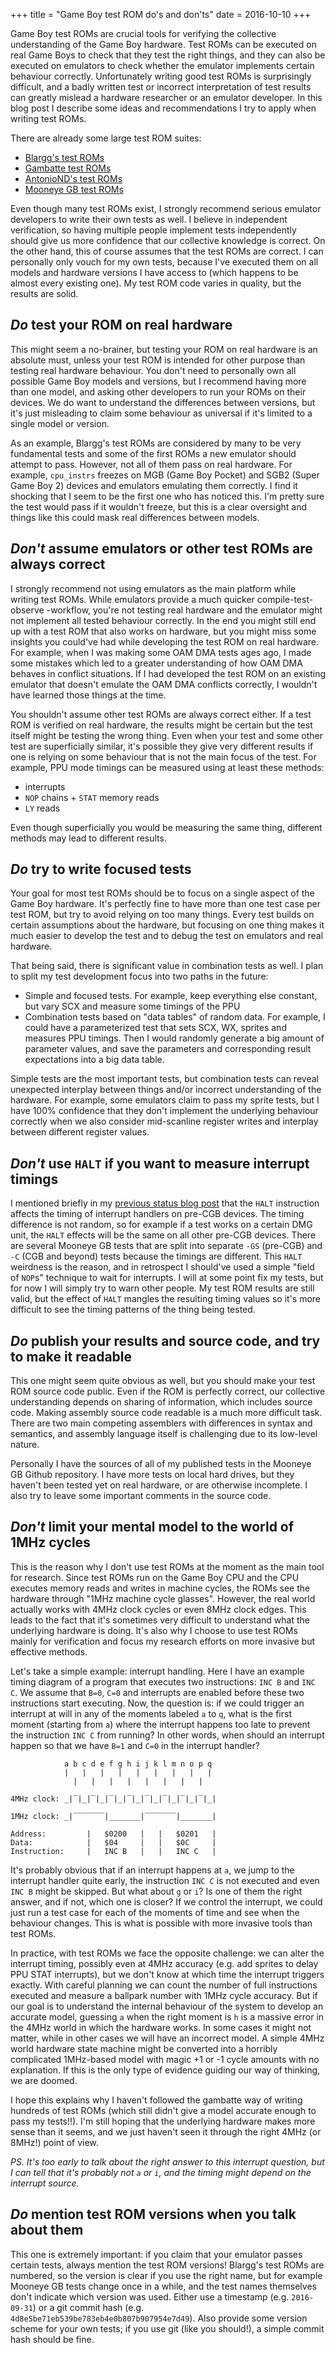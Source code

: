 +++
title = "Game Boy test ROM do's and don'ts"
date = 2016-10-10
+++

Game Boy test ROMs are crucial tools for verifying the collective understanding
of the Game Boy hardware. Test ROMs can be executed on real Game Boys to check
that they test the right things, and they can also be executed on emulators to
check whether the emulator implements certain behaviour correctly.
Unfortunately writing good test ROMs is surprisingly difficult, and a badly
written test or incorrect interpretation of test results can greatly mislead a
hardware researcher or an emulator developer. In this blog post I describe some
ideas and recommendations I try to apply when writing test ROMs.

There are already some large test ROM suites:

* [Blargg's test ROMs](http://gbdev.gg8.se/files/roms/blargg-gb-tests/)
* [Gambatte test ROMs](https://github.com/sinamas/gambatte/tree/master/test/hwtests)
* [AntonioND's test ROMs](https://github.com/AntonioND/gbc-hw-tests)
* [Mooneye GB test ROMs](https://github.com/Gekkio/mooneye-gb/tree/master/tests)

Even though many test ROMs exist, I strongly recommend serious emulator
developers to write their own tests as well. I believe in independent
verification, so having multiple people implement tests independently should
give us more confidence that our collective knowledge is correct. On the other
hand, this of course assumes that the test ROMs are correct. I can personally
only vouch for my own tests, because I've executed them on all models and
hardware versions I have access to (which happens to be almost every existing
one). My test ROM code varies in quality, but the results are solid.

## *Do* test your ROM on real hardware

This might seem a no-brainer, but testing your ROM on real hardware is an
absolute must, unless your test ROM is intended for other purpose than testing
real hardware behaviour. You don't need to personally own all possible Game Boy
models and versions, but I recommend having more than one model, and asking
other developers to run your ROMs on their devices. We do want to understand
the differences between versions, but it's just misleading to claim some
behaviour as universal if it's limited to a single model or version.

As an example, Blargg's test ROMs are considered by many to be very fundamental
tests and some of the first ROMs a new emulator should attempt to pass.
However, not all of them pass on real hardware. For example, `cpu_instrs`
freezes on MGB (Game Boy Pocket) and SGB2 (Super Game Boy 2) devices and
emulators emulating them correctly. I find it shocking that I seem to be the
first one who has noticed this. I'm pretty sure the test would pass if it
wouldn't freeze, but this is a clear oversight and things like this could mask
real differences between models.

## *Don't* assume emulators or other test ROMs are always correct

I strongly recommend not using emulators as the main platform while writing
test ROMs. While emulators provide a much quicker compile-test-observe
-workflow, you're not testing real hardware and the emulator might not
implement all tested behaviour correctly. In the end you might still end up
with a test ROM that also works on hardware, but you might miss some insights
you could've had while developing the test ROM on real hardware. For example,
when I was making some OAM DMA tests ages ago, I made some mistakes which led
to a greater understanding of how OAM DMA behaves in conflict situations. If I
had developed the test ROM on an existing emulator that doesn't emulate the OAM
DMA conflicts correctly, I wouldn't have learned those things at the time.

You shouldn't assume other test ROMs are always correct either. If a test ROM
is verified on real hardware, the results might be certain but the test itself
might be testing the wrong thing. Even when your test and some other test are
superficially similar, it's possible they give very different results if one is
relying on some behaviour that is not the main focus of the test. For example,
PPU mode timings can be measured using at least these methods:

* interrupts
* `NOP` chains + `STAT` memory reads
* `LY` reads

Even though superficially you would be measuring the same thing, different
methods may lead to different results.

## *Do* try to write focused tests

Your goal for most test ROMs should be to focus on a single aspect of the Game
Boy hardware. It's perfectly fine to have more than one test case per test ROM,
but try to avoid relying on too many things. Every test builds on certain
assumptions about the hardware, but focusing on one thing makes it much easier
to develop the test and to debug the test on emulators and real hardware.

That being said, there is significant value in combination tests as well. I
plan to split my test development focus into two paths in the future:

* Simple and focused tests. For example, keep everything else constant, but
  vary SCX and measure some timings of the PPU
* Combination tests based on "data tables" of random data. For example,
  I could have a parameterized test that sets SCX, WX, sprites and measures PPU
  timings. Then I would randomly generate a big amount of parameter values, and
  save the parameters and corresponding result expectations into a big data
  table.

Simple tests are the most important tests, but combination tests can reveal
unexpected interplay between things and/or incorrect understanding of the
hardware. For example, some emulators claim to pass my sprite tests, but I have
100% confidence that they don't implement the underlying behaviour correctly
when we also consider mid-scanline register writes and interplay between
different register values.

## *Don't* use `HALT` if you want to measure interrupt timings

I mentioned briefly in my [previous status blog post](/blog/2016-10-04-game-boy-research-status.html)
that the `HALT` instruction affects the timing of interrupt handlers on pre-CGB
devices.  The timing difference is not random, so for example if a test works
on a certain DMG unit, the `HALT` effects will be the same on all other pre-CGB
devices. There are several Mooneye GB tests that are split into separate `-GS`
(pre-CGB) and `-C` (CGB and beyond) tests because the timings are different.
This `HALT` weirdness is the reason, and in retrospect I should've used a simple
"field of `NOP`s" technique to wait for interrupts. I will at some point fix my
tests, but for now I will simply try to warn other people. My test ROM results
are still valid, but the effect of `HALT` mangles the resulting timing values
so it's more difficult to see the timing patterns of the thing being tested.

## *Do* publish your results and source code, and try to make it readable

This one might seem quite obvious as well, but you should make your test ROM
source code public. Even if the ROM is perfectly correct, our collective
understanding depends on sharing of information, which includes source code.
Making assembly source code readable is a much more difficult task. There are
two main competing assemblers with differences in syntax and semantics, and
assembly language itself is challenging due to its low-level nature.

Personally I have the sources of all of my published tests in the Mooneye GB
Github repository. I have more tests on local hard drives, but they haven't
been tested yet on real hardware, or are otherwise incomplete. I also try to
leave some important comments in the source code.

## *Don't* limit your mental model to the world of 1MHz cycles

This is the reason why I don't use test ROMs at the moment as the main tool for
research. Since test ROMs run on the Game Boy CPU and the CPU executes memory
reads and writes in machine cycles, the ROMs see the hardware through "1MHz
machine cycle glasses". However, the real world actually works with 4MHz clock
cycles or even 8MHz clock edges. This leads to the fact that it's sometimes
very difficult to understand what the underlying hardware is doing. It's also
why I choose to use test ROMs mainly for verification and focus my research
efforts on more invasive but effective methods.

Let's take a simple example: interrupt handling. Here I have an example timing
diagram of a program that executes two instructions: `INC B` and `INC C`.  We
assume that `B=0`, `C=0` and interrupts are enabled before these two
instructions start executing. Now, the question is: if we could trigger an
interrupt at will in any of the moments labeled `a` to `q`, what is the
first moment (starting from `a`) where the interrupt happens too late to
prevent the instruction `INC C` from running? In other words, when should an
interrupt happen so that we have `B=1` and `C=0` in the interrupt handler?

```
            a b c d e f g h i j k l m n o p q
            |   |   |   |   |   |   |   |   |
              |   |   |   |   |   |   |   |

4MHz clock: _|‾|_|‾|_|‾|_|‾|_|‾|_|‾|_|‾|_|‾|_|

1MHz clock: _|‾‾‾‾‾‾‾|_______|‾‾‾‾‾‾‾|_______|

Address:         |   $0200   |   |   $0201   |
Data:            |   $04     |   |   $0C     |
Instruction:     |   INC B   |   |   INC C   |
```

It's probably obvious that if an interrupt happens at `a`, we jump to the
interrupt handler quite early, the instruction `INC C` is not executed and even
`INC B` might be skipped.  But what about `g` or `i`? Is one of them the right
answer, and if not, which one is closer? If we control the interrupt, we could
just run a test case for each of the moments of time and see when the behaviour
changes. This is what is possible with more invasive tools than test ROMs.

In practice, with test ROMs we face the opposite challenge: we can alter the
interrupt timing, possibly even at 4MHz accuracy (e.g. add sprites to delay PPU
STAT interrupts), but we don't know at which time the interrupt triggers
exactly. With careful planning we can count the number of full instructions
executed and measure a ballpark number with 1MHz cycle accuracy. But if our
goal is to understand the internal behaviour of the system to develop an
accurate model, guessing `a` when the right moment is `h` is a massive error in
the 4MHz world in which the hardware works. In some cases it might not matter,
while in other cases we will have an incorrect model. A simple 4MHz world
hardware state machine might be converted into a horribly complicated
1MHz-based model with magic +1 or -1 cycle amounts with no explanation. If this
is the only type of evidence guiding our way of thinking, we are doomed.

I hope this explains why I haven't followed the gambatte way of writing
hundreds of test ROMs (which still didn't give a model accurate enough to pass
my tests!!). I'm still hoping that the underlying hardware makes more sense
than it seems, and we just haven't seen it through the right 4MHz (or 8MHz!)
point of view.

*PS. It's too early to talk about the right answer to this interrupt question,
but I can tell that it's probably not `a` or `i`, and the timing might depend
on the interrupt source.*

## *Do* mention test ROM versions when you talk about them

This one is extremely important: if you claim that your emulator passes certain
tests, always mention the test ROM versions!  Blargg's test ROMs are numbered,
so the version is clear if you use the right name, but for example Mooneye GB
tests change once in a while, and the test names themselves don't indicate
which version was used. Either use a timestamp (e.g. `2016-09-31`) or a git
commit hash (e.g. `4d8e5be71eb539be783eb4e0b807b907954e7d49`). Also provide
some version scheme for your own tests; if you use git (like you should!), a
simple commit hash should be fine.

